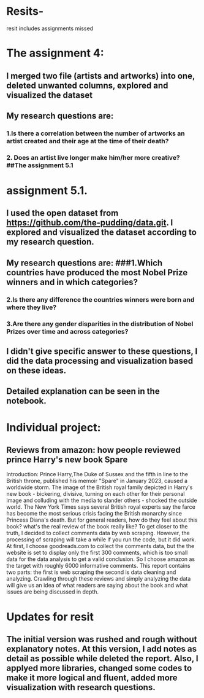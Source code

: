 # Resits-
resit includes assignments missed

# The assignment 4:
## I merged two file (artists and artworks) into one, deleted unwanted columns, explored and visualized the dataset 
## My research questions are:
### 1.Is there a correlation between the number of artworks an artist created and their age at the time of their death?
### 2. Does an artist live longer make him/her more creative?##The assignment 5.1

# assignment 5.1.
## I used the open dataset from https://github.com/the-pudding/data.git. I explored and visualized the dataset according to my research question.
## My research questions are: ###1.Which countries have produced the most Nobel Prize winners and in which categories?
### 2.Is there any difference the countries winners were born and where they live?
### 3.Are there any gender disparities in the distribution of Nobel Prizes over time and across categories?
## I didn't give specific answer to these questions, I did the data processing and visualization based on these ideas.

## Detailed explanation can be seen in the notebook.

# Individual project:
## Reviews from amazon: how people reviewed prince Harry's new book Spare
Introduction: Prince Harry,The Duke of Sussex and the fifth in line to the British throne, published his memoir "Spare" in January 2023, caused a worldwide storm. The image of the British royal family depicted in Harry's new book - bickering, divisive, turning on each other for their personal image and colluding with the media to slander others - shocked the outside world. The New York Times says several British royal experts say the farce has become the most serious crisis facing the British monarchy since Princess Diana's death. But for general readers, how do they feel about this book? what's the real review of the book really like? To get closer to the truth, I decided to collect comments data by web scraping. However, the processing of scraping will take a while if you run the code, but it did work. At first, I choose goodreads.com to collect the comments data, but the the website is set to display only the first 300 comments, which is too small data for the data analysis to get a valid conclusion. So I choose amazon as the target with roughly 6000 informative comments. This report contains two parts: the first is web scraping the second is data cleaning and analyzing. Crawling through these reviews and simply analyzing the data will give us an idea of what readers are saying about the book and what issues are being discussed in depth.

# Updates for resit
## The initial version was rushed and rough without explanatory notes. At this version, I add notes as detail as possible while deleted the report. Also, I applyed more libraries, changed some codes to make it more logical and fluent, added more visualization with research questions.
